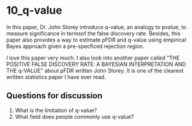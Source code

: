 # 10_q-value

In this paper, Dr. John Storey introduce q-value,  an analogy to pvalue, to measure significance in termsof the false discovery rate. Besides, this paper also provides a way to estimate pFDR and q-value using empirical Bayes approach given a pre-specficed rejection region. 

I love this paper very much. I also look into another paper called "THE POSITIVE FALSE DISCOVERY RATE: A BAYESIAN INTERPRETATION AND THE q-VALUE" about pFDR written John Storey. It is one of the clearest written statistics paper I have ever read. 

## Questions for discussion

1. What is the limitation of q-value?
1. What field does people commonly use q-value?
